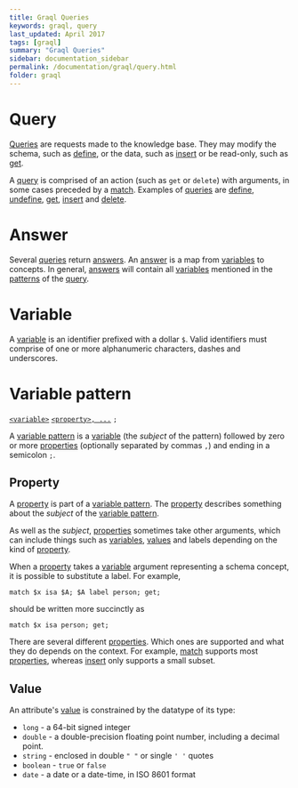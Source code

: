 ```yaml
---
title: Graql Queries
keywords: graql, query
last_updated: April 2017
tags: [graql]
summary: "Graql Queries"
sidebar: documentation_sidebar
permalink: /documentation/graql/query.html
folder: graql
---
```


# Query

[Queries](#query) are requests made to the knowledge base. They may modify the schema, such as
[define](./ddl.html#define-query), or the data, such as [insert](./dml.html#insert-query) or be read-only, such as
[get](./dml.html#get-query).

A [query](#query) is comprised of an action (such as `get` or `delete`) with arguments, in some cases preceded by a
[match](./dml.html#match). Examples of [queries](#query) are [define](./ddl.html#define-query),
[undefine](./ddl.html#undefine-query), [get](./dml.html#get-query), [insert](./dml.html#insert-query) and
[delete](./dml.html#delete-query).

# Answer

Several [queries](#query) return [answers](#answer). An [answer](#answer) is a map from [variables](#variable) to
concepts. In general, [answers](#answer) will contain all [variables](#variable) mentioned in the [patterns](#pattern)
of the [query](#query).


# Variable

A [variable](#variable) is an identifier prefixed with a dollar `$`. Valid identifiers must comprise of one or
more alphanumeric characters, dashes and underscores.


# Variable pattern

[`<variable>`](#variable) [`<property>, ...`](#property) `;`

A [variable pattern](#variable-pattern) is a [variable](#variable) (the _subject_ of the pattern) followed by zero or
more [properties](#property) (optionally separated by commas `,`) and ending in a semicolon `;`.

## Property

A [property](#property) is part of a [variable pattern](#variable-pattern). The [property](#property) describes
something about the _subject_ of the [variable pattern](#variable-pattern).

As well as the _subject_, [properties](#property) sometimes take other arguments, which can include things such as
[variables](#variable), [values](#value) and labels depending on the kind of [property](#property).

When a [property](#property) takes a [variable](#variable) argument representing a schema concept, it is possible to
substitute a label. For example,
```graql
match $x isa $A; $A label person; get;
```
should be written more succinctly as
```graql
match $x isa person; get;
```

There are several different [properties](#property). Which ones are supported and what they do depends on the context.
For example, [match](./dml.html#match) supports most [properties](#property), whereas [insert](./dml.html#insert-query)
only supports a small subset.

## Value

An attribute's [value](#value) is constrained by the datatype of its type:

- `long` - a 64-bit signed integer
- `double` - a double-precision floating point number, including a decimal point.
- `string` - enclosed in double `" "` or single `' '` quotes
- `boolean` - `true` or `false`
- `date` - a date or a date-time, in ISO 8601 format
